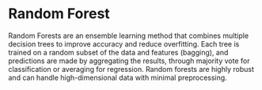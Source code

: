 # Random Forest 

Random Forests are an ensemble learning method that combines multiple decision trees to improve accuracy and reduce overfitting. Each tree is trained on a random subset of the data and features (bagging), and predictions are made by aggregating the results, through majority vote for classification or averaging for regression. Random forests are highly robust and can handle high-dimensional data with minimal preprocessing. 

